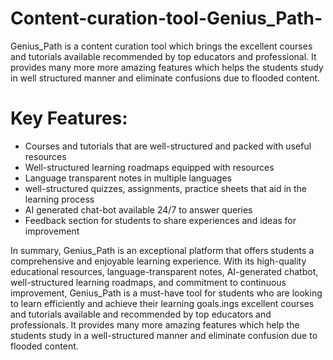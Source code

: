# Content-curation-tool-Genius_Path-
Genius_Path is a content curation tool which brings the excellent courses and tutorials available recommended by top educators and professional. It provides many more more amazing features which helps the students study in well structured manner and eliminate confusions due to flooded content.  

# Key Features:
  * Courses and tutorials that are well-structured and packed with useful resources
  * Well-structured learning roadmaps equipped with resources
  * Language transparent notes in multiple languages
  * well-structured quizzes, assignments, practice sheets that aid in the learning process
  * AI generated chat-bot available 24/7 to answer queries
  * Feedback section for students to share experiences and ideas for improvement
    
In summary, Genius_Path is an exceptional platform that offers students a comprehensive and enjoyable learning experience. With its high-quality educational resources, language-transparent notes, AI-generated chatbot, well-structured learning roadmaps, and commitment to continuous improvement, Genius_Path is a must-have tool for students who are looking to learn efficiently and achieve their learning goals.ings excellent courses and tutorials available and recommended by top educators and professionals. It provides many more amazing features which help the students study in a well-structured manner and eliminate confusion due to flooded content.
